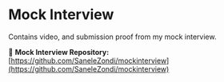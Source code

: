# Mock Interview
Contains video, and submission proof from my mock interview.

🔗 **Mock Interview Repository:** [https://github.com/SaneleZondi/mockinterview](https://github.com/SaneleZondi/mockinterview)
